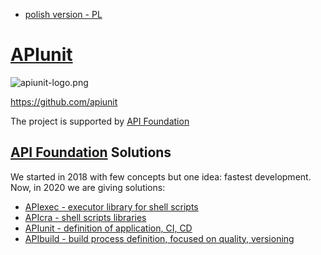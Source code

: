 + [polish version - PL](https://www.apiunit.com/README_PL.html)

# [APIunit](https://www.apiunit.com)

![apiunit-logo.png](https://logo.apiunit.com/apiunit-logo.png)

https://github.com/apiunit

The project is supported by [API Foundation](https://apifoundation.com)

## [API Foundation](https://apifoundation.com) Solutions
We started in 2018 with few concepts but one idea: fastest development.
Now, in 2020 we are giving solutions:

+ [APIexec - executor library for shell scripts](https://www.apiexec.com)
+ [APIcra - shell scripts libraries](https://www.apicra.com)
+ [APIunit - definition of application, CI, CD](https://www.apiunit.com)
+ [APIbuild - build process definition, focused on quality, versioning](https://www.apibuild.com)
